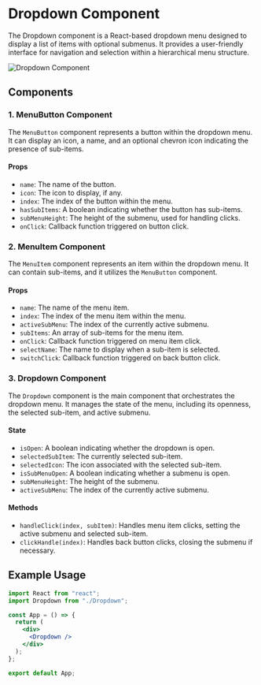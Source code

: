 # Dropdown Component

The Dropdown component is a React-based dropdown menu designed to display a list of items with optional submenus. It provides a user-friendly interface for navigation and selection within a hierarchical menu structure.

![Dropdown Component](https://strapi.dhiwise.com/uploads/618fa90c201104b94458e1fb_64ddb28aa9dd5b7e80d74f18_react_dropown_menu_Main_Image_c968bfff5b.jpg?w=1920&q=75)

## Components

### 1. MenuButton Component

The `MenuButton` component represents a button within the dropdown menu. It can display an icon, a name, and an optional chevron icon indicating the presence of sub-items.

#### Props
- `name`: The name of the button.
- `icon`: The icon to display, if any.
- `index`: The index of the button within the menu.
- `hasSubItems`: A boolean indicating whether the button has sub-items.
- `subMenuHeight`: The height of the submenu, used for handling clicks.
- `onClick`: Callback function triggered on button click.

### 2. MenuItem Component

The `MenuItem` component represents an item within the dropdown menu. It can contain sub-items, and it utilizes the `MenuButton` component.

#### Props
- `name`: The name of the menu item.
- `index`: The index of the menu item within the menu.
- `activeSubMenu`: The index of the currently active submenu.
- `subItems`: An array of sub-items for the menu item.
- `onClick`: Callback function triggered on menu item click.
- `selectName`: The name to display when a sub-item is selected.
- `switchClick`: Callback function triggered on back button click.

### 3. Dropdown Component

The `Dropdown` component is the main component that orchestrates the dropdown menu. It manages the state of the menu, including its openness, the selected sub-item, and active submenu.

#### State
- `isOpen`: A boolean indicating whether the dropdown is open.
- `selectedSubItem`: The currently selected sub-item.
- `selectedIcon`: The icon associated with the selected sub-item.
- `isSubMenuOpen`: A boolean indicating whether a submenu is open.
- `subMenuHeight`: The height of the submenu.
- `activeSubMenu`: The index of the currently active submenu.

#### Methods
- `handleClick(index, subItem)`: Handles menu item clicks, setting the active submenu and selected sub-item.
- `clickHandle(index)`: Handles back button clicks, closing the submenu if necessary.

## Example Usage

```jsx
import React from "react";
import Dropdown from "./Dropdown";

const App = () => {
  return (
    <div>
      <Dropdown />
    </div>
  );
};

export default App;
